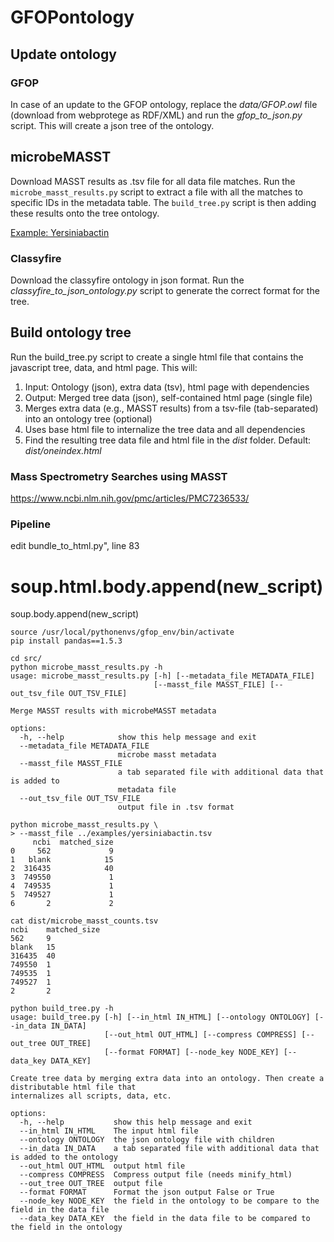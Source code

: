 # GFOPontology

## Update ontology
### GFOP
In case of an update to the GFOP ontology, replace the _data/GFOP.owl_ file (download from webprotege as RDF/XML) and run the _gfop_to_json.py_ script. This will create a json tree of the ontology.

## microbeMASST
Download MASST results as .tsv file for all data file matches. Run the `microbe_masst_results.py` script to extract a file with all the matches to specific IDs in the metadata table. The `build_tree.py` script is then adding these results onto the tree ontology.

[Example: Yersiniabactin](https://robinschmid.github.io/GFOPontology/examples/microbeMasst_yersiniabactin.html)

### Classyfire
Download the classyfire ontology in json format. Run the _classyfire_to_json_ontology.py_ script to generate the correct format for the tree.

## Build ontology tree
Run the build_tree.py script to create a single html file that contains the javascript tree, data, and html page. 
This will:
1. Input: Ontology (json), extra data (tsv), html page with dependencies
2. Output: Merged tree data (json), self-contained html page (single file)
3. Merges extra data (e.g., MASST results) from a tsv-file (tab-separated) into an ontology tree (optional)
4. Uses base html file to internalize the tree data and all dependencies
5. Find the resulting tree data file and html file in the _dist_ folder. Default: _dist/oneindex.html_

### Mass Spectrometry Searches using MASST
https://www.ncbi.nlm.nih.gov/pmc/articles/PMC7236533/

### Pipeline
edit bundle_to_html.py", line 83
# soup.html.body.append(new_script)
soup.body.append(new_script)


```
source /usr/local/pythonenvs/gfop_env/bin/activate
pip install pandas==1.5.3

cd src/
python microbe_masst_results.py -h
usage: microbe_masst_results.py [-h] [--metadata_file METADATA_FILE]
                                [--masst_file MASST_FILE] [--out_tsv_file OUT_TSV_FILE]

Merge MASST results with microbeMASST metadata

options:
  -h, --help            show this help message and exit
  --metadata_file METADATA_FILE
                        microbe masst metadata
  --masst_file MASST_FILE
                        a tab separated file with additional data that is added to
                        metadata file
  --out_tsv_file OUT_TSV_FILE
                        output file in .tsv format

python microbe_masst_results.py \
> --masst_file ../examples/yersiniabactin.tsv
     ncbi  matched_size
0     562             9
1   blank            15
2  316435            40
3  749550             1
4  749535             1
5  749527             1
6       2             2

cat dist/microbe_masst_counts.tsv
ncbi    matched_size
562     9
blank   15
316435  40
749550  1
749535  1
749527  1
2       2

python build_tree.py -h
usage: build_tree.py [-h] [--in_html IN_HTML] [--ontology ONTOLOGY] [--in_data IN_DATA]
                     [--out_html OUT_HTML] [--compress COMPRESS] [--out_tree OUT_TREE]
                     [--format FORMAT] [--node_key NODE_KEY] [--data_key DATA_KEY]

Create tree data by merging extra data into an ontology. Then create a distributable html file that
internalizes all scripts, data, etc.

options:
  -h, --help           show this help message and exit
  --in_html IN_HTML    The input html file
  --ontology ONTOLOGY  the json ontology file with children
  --in_data IN_DATA    a tab separated file with additional data that is added to the ontology
  --out_html OUT_HTML  output html file
  --compress COMPRESS  Compress output file (needs minify_html)
  --out_tree OUT_TREE  output file
  --format FORMAT      Format the json output False or True
  --node_key NODE_KEY  the field in the ontology to be compare to the field in the data file
  --data_key DATA_KEY  the field in the data file to be compared to the field in the ontology

```


